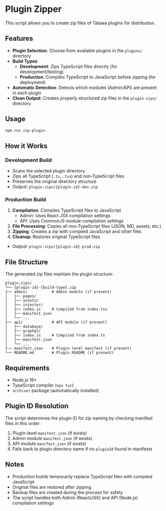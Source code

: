 # Plugin Zipper

This script allows you to create zip files of Talawa plugins for distribution.

## Features

- **Plugin Selection**: Choose from available plugins in the `plugins/` directory
- **Build Types**:
  - **Development**: Zips TypeScript files directly (for development/testing)
  - **Production**: Compiles TypeScript to JavaScript before zipping (for deployment)
- **Automatic Detection**: Detects which modules (Admin/API) are present in each plugin
- **Clean Output**: Creates properly structured zip files in the `plugin-zips/` directory

## Usage

```bash
npm run zip-plugin
```

## How it Works

### Development Build

- Scans the selected plugin directory
- Zips all TypeScript (`.ts`, `.tsx`) and non-TypeScript files
- Preserves the original directory structure
- Output: `plugin-zips/{plugin-id}-dev.zip`

### Production Build

1. **Compilation**: Compiles TypeScript files to JavaScript
   - Admin: Uses React JSX compilation settings
   - API: Uses CommonJS module compilation settings
2. **File Processing**: Copies all non-TypeScript files (JSON, MD, assets, etc.)
3. **Zipping**: Creates a zip with compiled JavaScript and other files
4. **Cleanup**: Restores original TypeScript files

- Output: `plugin-zips/{plugin-id}-prod.zip`

## File Structure

The generated zip files maintain the plugin structure:

```
plugin-zips/
└── {plugin-id}-{build-type}.zip
├── admin/           # Admin module (if present)
│   ├── pages/
│   ├── assets/
│   ├── injector/
│   ├── index.js     # Compiled from index.tsx
│   ├── manifest.json
│   └── ...
├── api/             # API module (if present)
│   ├── database/
│   ├── graphql/
│   ├── index.js     # Compiled from index.ts
│   ├── manifest.json
│   └── ...
├── manifest.json    # Plugin-level manifest (if present)
└── README.md        # Plugin README (if present)
```

## Requirements

- Node.js 16+
- TypeScript compiler (`npx tsc`)
- `archiver` package (automatically installed)

## Plugin ID Resolution

The script determines the plugin ID for zip naming by checking manifest files in this order:

1. Plugin-level `manifest.json` (if exists)
2. Admin module `manifest.json` (if exists)
3. API module `manifest.json` (if exists)
4. Falls back to plugin directory name if no `pluginId` found in manifests

## Notes

- Production builds temporarily replace TypeScript files with compiled JavaScript
- Original files are restored after zipping
- Backup files are created during the process for safety
- The script handles both Admin (React/JSX) and API (Node.js) compilation settings

